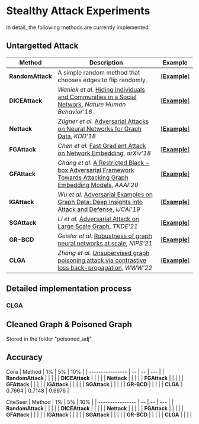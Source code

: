 # Stealthy Attack Experiments

In detail, the following methods are currently implemented:

## Untargetted Attack

| Method          | Description                                                                                                                                           | Example                                                                                                      |
| ---------------- | ------------------------------------------------------------------------------------------------------------------------------------------------------ | ------------------------------------------------------------------------------------------------------------- |
| **RandomAttack** | A simple random method that chooses edges to flip randomly.                                                                                            | [[**Example**]](https://github.com/EdisonLeeeee/GreatX/blob/master/examples/attack/targeted/random_attack.py) |
| **DICEAttack**   | *Waniek et al.* [Hiding Individuals and Communities in a Social Network](https://arxiv.org/abs/1608.00375), *Nature Human Behavior'16*                 | [[**Example**]](https://github.com/EdisonLeeeee/GreatX/blob/master/examples/attack/targeted/dice_attack.py)   |
| **Nettack**      | *Zügner et al.* [Adversarial Attacks on Neural Networks for Graph Data](https://arxiv.org/abs/1805.07984), *KDD'18*                                    | [[**Example**]](https://github.com/EdisonLeeeee/GreatX/blob/master/examples/attack/targeted/nettack.py)       |
| **FGAttack**     | *Chen et al.* [Fast Gradient Attack on Network Embedding](https://arxiv.org/abs/1809.02797), *arXiv'18*                                                | [[**Example**]](https://github.com/EdisonLeeeee/GreatX/blob/master/examples/attack/targeted/fg_attack.py)     |
| **GFAttack**     | *Chang et al*.  [A Restricted Black - box Adversarial Framework Towards Attacking Graph Embedding Models](https://arxiv.org/abs/1908.01297), *AAAI'20* | [[**Example**]](https://github.com/EdisonLeeeee/GreatX/blob/master/examples/attack/targeted/gf_attack.py)     |
| **IGAttack**     | *Wu et al.* [Adversarial Examples on Graph Data: Deep Insights into Attack and Defense](https://arxiv.org/abs/1903.01610), *IJCAI'19*                  | [[**Example**]](https://github.com/EdisonLeeeee/GreatX/blob/master/examples/attack/targeted/ig_attack.py)     |
| **SGAttack**     | *Li et al.* [ Adversarial Attack on Large Scale Graph](https://arxiv.org/abs/2009.03488), *TKDE'21*                                                    | [[**Example**]](https://github.com/EdisonLeeeee/GreatX/blob/master/examples/attack/targeted/sg_attack.py)     |
| **GR-BCD**     | *Geisler et al.* [ Robustness of graph neural networks at scale](https://github.com/sigeisler/robustness_of_gnns_at_scale), *NIPS'21*                                                    | [[**Example**]](https://github.com/rinnesz/clga)     |
| **CLGA**     | *Zhang et al.* [ Unsupervised graph poisoning attack via contrastive loss back-propagation](https://dl.acm.org/doi/abs/10.1145/3485447.3512179), *WWW'22*                                                    | [[**Example**]](https://github.com/rinnesz/clga)     |

## Detailed implementation process

### CLGA



## Cleaned Graph & Poisoned Graph

Stored in the folder "poisoned_adj".

## Accuracy

Cora
| Method | 1% | 5% | 10% |
| ---------------- | -- | -- | --- |
| **RandomAttack** |  |  |  |
| **DICEAttack** |  |  |  |
| **Nettack** |  |  |  |
| **FGAttack** |  |  |  |
| **GFAttack** |  |  |  |
| **IGAttack** |  |  |  |
| **SGAttack** |  |  |  |
| **GR-BCD** |  |  |  |
| **CLGA** | 0.7664 | 0.7148 | 0.6976 |


CiteSeer
| Method | 1% | 5% | 10% |
| ---------------- | -- | -- | --- |
| **RandomAttack** |  |  |  |
| **DICEAttack** |  |  |  |
| **Nettack** |  |  |  |
| **FGAttack** |  |  |  |
| **GFAttack** |  |  |  |
| **IGAttack** |  |  |  |
| **SGAttack** |  |  |  |
| **GR-BCD** |  |  |  |
| **CLGA** |  |  |  |